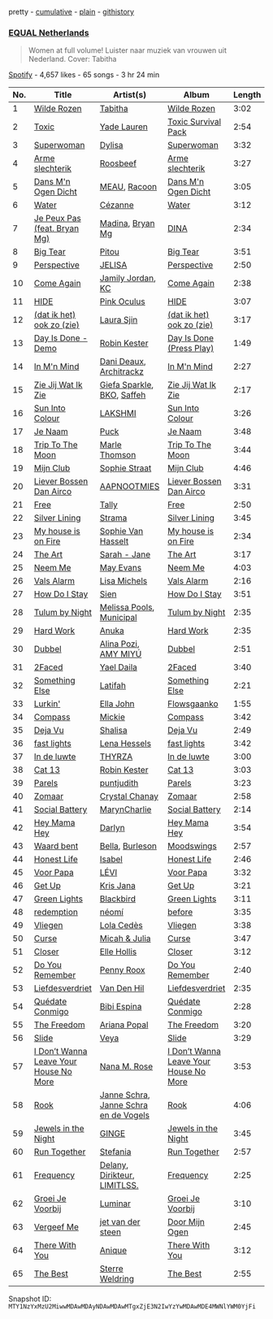 pretty - [cumulative](/playlists/cumulative/37i9dQZF1DXaXn0hGbmLLg.md) - [plain](/playlists/plain/37i9dQZF1DXaXn0hGbmLLg) - [githistory](https://github.githistory.xyz/mackorone/spotify-playlist-archive/blob/main/playlists/plain/37i9dQZF1DXaXn0hGbmLLg)

### [EQUAL Netherlands](https://open.spotify.com/playlist/37i9dQZF1DXaXn0hGbmLLg)

> Women at full volume! Luister naar muziek van vrouwen uit Nederland\. Cover: Tabitha

[Spotify](https://open.spotify.com/user/spotify) - 4,657 likes - 65 songs - 3 hr 24 min

| No. | Title | Artist(s) | Album | Length |
|---|---|---|---|---|
| 1 | [Wilde Rozen](https://open.spotify.com/track/62B4ceP9bpaBYV7h443aMp) | [Tabitha](https://open.spotify.com/artist/7iBY1RLWDV5zX9NDNQxurm) | [Wilde Rozen](https://open.spotify.com/album/7Eea9Jvh1okLitSUSQIF1W) | 3:02 |
| 2 | [Toxic](https://open.spotify.com/track/30V5d38AvuTJHaeifAnhqE) | [Yade Lauren](https://open.spotify.com/artist/2YkP9pfIZ6hJKeuppuz8qT) | [Toxic Survival Pack](https://open.spotify.com/album/3oJ4RSyj040xw5TPAF3Lqh) | 2:54 |
| 3 | [Superwoman](https://open.spotify.com/track/6h3tbsv5c8VFHRo7EhP7sx) | [Dylisa](https://open.spotify.com/artist/1EZhPZUiU6c52gOAZLIcR2) | [Superwoman](https://open.spotify.com/album/7JkGW9NeQVaCvp3JrfbD1F) | 3:32 |
| 4 | [Arme slechterik](https://open.spotify.com/track/6fMjsR246hnRxJJRg22w8J) | [Roosbeef](https://open.spotify.com/artist/5W6gRzU3M4IpIWjy8D52i5) | [Arme slechterik](https://open.spotify.com/album/5bMcXhMmxeJOKQ7j4izUPn) | 3:27 |
| 5 | [Dans M'n Ogen Dicht](https://open.spotify.com/track/1KTYxEsgVcoyCa3PE28ZnH) | [MEAU](https://open.spotify.com/artist/2F3Mdh2idBVOiMTxXoxc10), [Racoon](https://open.spotify.com/artist/30mNTnmvPn3HwXA5dW1Iza) | [Dans M'n Ogen Dicht](https://open.spotify.com/album/42tXcJPo0MY8U9tv9U6Q7e) | 3:05 |
| 6 | [Water](https://open.spotify.com/track/28iSdtYnCWmyO1MCicD5XK) | [Cézanne](https://open.spotify.com/artist/0vodNqnsmfqjOqxS7sfOp3) | [Water](https://open.spotify.com/album/6rPiAHmdljEhMlngDV53FM) | 3:12 |
| 7 | [Je Peux Pas \(feat\. Bryan Mg\)](https://open.spotify.com/track/0kH4mqQwTavVCZHqvObDDT) | [Madina](https://open.spotify.com/artist/0y4l7r6TBlGR78AVAXdMuI), [Bryan Mg](https://open.spotify.com/artist/1PyToLP6F2rzV0ZSR71lgl) | [DINA](https://open.spotify.com/album/5XGNTp1quhPUa802eU0Ver) | 2:34 |
| 8 | [Big Tear](https://open.spotify.com/track/11Wa9prSVX7p5Y3SqI4JSo) | [Pitou](https://open.spotify.com/artist/27aUOc2h4pz72oZen497Va) | [Big Tear](https://open.spotify.com/album/57MKKTC3t5ARsyEgaOPp13) | 3:51 |
| 9 | [Perspective](https://open.spotify.com/track/5a1Pl91hOE0AS7dS6bsSEI) | [JELISA](https://open.spotify.com/artist/0KaC2z2SJoxk3vCDdl1AKx) | [Perspective](https://open.spotify.com/album/2MjPEVHjsODNpIbAB4A0NB) | 2:50 |
| 10 | [Come Again](https://open.spotify.com/track/7wglAt3BbpWpsxOKtwyGO5) | [Jamily Jordan](https://open.spotify.com/artist/6gHqhHMbrZ5VHK1z3CoqDa), [KC](https://open.spotify.com/artist/3STIe3ZmArSpfSUD6lZuCv) | [Come Again](https://open.spotify.com/album/2Ho1QmKDbdHRwis54vPmea) | 2:38 |
| 11 | [HIDE](https://open.spotify.com/track/5knGKIVDVXxvU5kHtcHTj7) | [Pink Oculus](https://open.spotify.com/artist/0Fgve0HNaQEPK4xupHohzg) | [HIDE](https://open.spotify.com/album/5ChDTYFVz10WVtFudoVhbM) | 3:07 |
| 12 | [\(dat ik het\) ook zo \(zie\)](https://open.spotify.com/track/2kt1oBPURzDuI5xiGc7ZZo) | [Laura Sjin](https://open.spotify.com/artist/6bf1bbhtxECuliHnaTAJ8L) | [\(dat ik het\) ook zo \(zie\)](https://open.spotify.com/album/3uGrmFLrxqgLFycAngf9D1) | 3:17 |
| 13 | [Day Is Done \- Demo](https://open.spotify.com/track/2cKxLwmtvdyOJupA0vDZ7s) | [Robin Kester](https://open.spotify.com/artist/43FIX6vzpqRHK1VXQmRlKE) | [Day Is Done \(Press Play\)](https://open.spotify.com/album/6ml6jWh3U2oDCwbPKvz7yi) | 1:49 |
| 14 | [In M'n Mind](https://open.spotify.com/track/0U4aE9KIaHW1DgzlxWfIkR) | [Dani Deaux](https://open.spotify.com/artist/7kCYdycnUmRJJX8cllnq9H), [Architrackz](https://open.spotify.com/artist/5YqXgMhzkUnyjYQGgoIvoq) | [In M'n Mind](https://open.spotify.com/album/39MT1sBbQoTZQR7QZlN1f5) | 2:27 |
| 15 | [Zie Jij Wat Ik Zie](https://open.spotify.com/track/7uus9cRpPRDqR7Wl7aY9o1) | [Giefa Sparkle](https://open.spotify.com/artist/3mqzTvW2KgKL0cVKtFMwyh), [BKO](https://open.spotify.com/artist/3ZZlaq6tv1IcMjNtrZpsLd), [Saffeh](https://open.spotify.com/artist/6eSYjiVkHcfFiHz8tBlSOz) | [Zie Jij Wat Ik Zie](https://open.spotify.com/album/6hW091pOCLwglZqWlKuXNl) | 2:17 |
| 16 | [Sun Into Colour](https://open.spotify.com/track/3twSE1HYa9te4UuVMlXSQI) | [LAKSHMI](https://open.spotify.com/artist/3PSaVjQnbHmuOKLBbFVxuW) | [Sun Into Colour](https://open.spotify.com/album/6QrKClsnHTDRw3cbbgZGAr) | 3:26 |
| 17 | [Je Naam](https://open.spotify.com/track/0Yyg0rGtaYNrODI7NY23YV) | [Puck](https://open.spotify.com/artist/25Z7oVgSb38ts7pl4c8O4V) | [Je Naam](https://open.spotify.com/album/1mJr7SzcWpc3ALEBdmkZRh) | 3:48 |
| 18 | [Trip To The Moon](https://open.spotify.com/track/7Emk72JujPHhznIC8H5KUP) | [Marle Thomson](https://open.spotify.com/artist/0QQXt83k6HdOLRfGmiAZwY) | [Trip To The Moon](https://open.spotify.com/album/6YfwgQmfX8dJurulW7Zvac) | 3:44 |
| 19 | [Mijn Club](https://open.spotify.com/track/04Ttkcr1FPGFoRQYyQ5NUz) | [Sophie Straat](https://open.spotify.com/artist/6SU1jFBqw4tZJQDT8iQ6Nw) | [Mijn Club](https://open.spotify.com/album/7LxNGmO6ljK2k8FNyqsKjG) | 4:46 |
| 20 | [Liever Bossen Dan Airco](https://open.spotify.com/track/3l0dxNR5MYB2pgr8LrInD0) | [AAPNOOTMIES](https://open.spotify.com/artist/1YSKaQWXsX9w13ky4K5ckD) | [Liever Bossen Dan Airco](https://open.spotify.com/album/01cteJclGFYWo310AgxaYZ) | 3:31 |
| 21 | [Free](https://open.spotify.com/track/2rVgjeVz5NzsrRLlL1xkCe) | [Tally](https://open.spotify.com/artist/1BGmvURhdsSvMFEmQkL71k) | [Free](https://open.spotify.com/album/1EZ6HFzLZYidlgBVXDssIr) | 2:50 |
| 22 | [Silver Lining](https://open.spotify.com/track/3iyGEieqRrkyuUcvZ1OpfW) | [Strama](https://open.spotify.com/artist/09PM8Vw3f7uJySKt1KZLk0) | [Silver Lining](https://open.spotify.com/album/2VTa1r6RP9grd8BnyhZ1cz) | 3:45 |
| 23 | [My house is on Fire](https://open.spotify.com/track/5MmTY46UEjSN7sjCuwyxs5) | [Sophie Van Hasselt](https://open.spotify.com/artist/3r68N4ZRD3j8AfGrGvhMVm) | [My house is on Fire](https://open.spotify.com/album/5qSxmt2w3jLFEu9xTXLPxV) | 2:34 |
| 24 | [The Art](https://open.spotify.com/track/6vLgh54D47eNySoyZzYsHQ) | [Sarah \- Jane](https://open.spotify.com/artist/6lzX2w1Ibni9xPkGAutV7p) | [The Art](https://open.spotify.com/album/6G9smZHcyczrM74IX9AEqP) | 3:17 |
| 25 | [Neem Me](https://open.spotify.com/track/6J9Tdlp7iELEPXycHz0aWF) | [May Evans](https://open.spotify.com/artist/5k9sSEBSrvpLVxBJqCgs6f) | [Neem Me](https://open.spotify.com/album/4lilm6LZTKMfHOpPoZmDv0) | 4:03 |
| 26 | [Vals Alarm](https://open.spotify.com/track/0NzWdMWrSHASaTBaE6mAcx) | [Lisa Michels](https://open.spotify.com/artist/79CPotbn7wd5Iu7dF9tY7e) | [Vals Alarm](https://open.spotify.com/album/6UgRBQHb7BLmo40BMVd7i6) | 2:16 |
| 27 | [How Do I Stay](https://open.spotify.com/track/26lggPt4VFuc4mrTXpoCko) | [Sien](https://open.spotify.com/artist/70s6wNcLlLBXStN4iRGFTW) | [How Do I Stay](https://open.spotify.com/album/6dniARoijZd3SfgjTecBTl) | 3:51 |
| 28 | [Tulum by Night](https://open.spotify.com/track/4asR29jPkn3dUcqSAHShcN) | [Melissa Pools](https://open.spotify.com/artist/3ZKTIDG2YvVYr9EogB9KpW), [Municipal](https://open.spotify.com/artist/16Kr9q5VCyDw6elRITKlC6) | [Tulum by Night](https://open.spotify.com/album/6bT4pibMVZfRazYOUGvZug) | 2:35 |
| 29 | [Hard Work](https://open.spotify.com/track/5erRk2eskp3Ns8pfOEtbxq) | [Anuka](https://open.spotify.com/artist/4tp1pUIwgLWIIIIOo1yPYp) | [Hard Work](https://open.spotify.com/album/5iCijpR8CvLw1ftF7M71k1) | 2:35 |
| 30 | [Dubbel](https://open.spotify.com/track/26rp1of4746XjqbBMxfoSl) | [Alina Pozi](https://open.spotify.com/artist/1qWUNJyigZXNCBfhrSVazY), [AMY MIYÚ](https://open.spotify.com/artist/5Cd6yDDRckU2zVyAzAMbLl) | [Dubbel](https://open.spotify.com/album/3hiSz6Q5Ix06lbaRdeVRy9) | 2:51 |
| 31 | [2Faced](https://open.spotify.com/track/2k5wTsehbb1Kwjvl383LKO) | [Yael Daila](https://open.spotify.com/artist/4qKEr51BeenT8ZAcwnUsWT) | [2Faced](https://open.spotify.com/album/26xCe4dguPEKZQcM8k2Dq9) | 3:40 |
| 32 | [Something Else](https://open.spotify.com/track/4uQ2yACg06Q3woQxCqier4) | [Latifah](https://open.spotify.com/artist/1a4DIEh9pp70HzDHgyjioB) | [Something Else](https://open.spotify.com/album/3QzdHOFTHTYgQB7Av30y30) | 2:21 |
| 33 | [Lurkin'](https://open.spotify.com/track/2k1qTTmsenyYDSpB8SlmEF) | [Ella John](https://open.spotify.com/artist/6bVNf3ejcCAVNod0LT1mC9) | [Flowsgaanko](https://open.spotify.com/album/3DKKFo5VESkmxWL8Bk8fTm) | 1:55 |
| 34 | [Compass](https://open.spotify.com/track/3E3YyCp5scP65NCd5uLGJC) | [Mickie](https://open.spotify.com/artist/1fhrWRji66FUx7jES5tMJX) | [Compass](https://open.spotify.com/album/74zF0JvfBNw8KM2QA3zITz) | 3:42 |
| 35 | [Deja Vu](https://open.spotify.com/track/1KO79iznZaiFVNoiTpHWka) | [Shalisa](https://open.spotify.com/artist/4KPZroA6BA8omUeCFe1Et2) | [Deja Vu](https://open.spotify.com/album/3JwaOa5CEhp68cPLoe5lwb) | 2:49 |
| 36 | [fast lights](https://open.spotify.com/track/5PJCpHIwACncCJ4FFiDGYw) | [Lena Hessels](https://open.spotify.com/artist/6YBkOQlHylyrItGxWofF64) | [fast lights](https://open.spotify.com/album/5sABz1stsj4I47a4Tc08Jd) | 3:42 |
| 37 | [In de luwte](https://open.spotify.com/track/7m8BjKgAAzPPehSKxuHrcH) | [THYRZA](https://open.spotify.com/artist/6Y0fFuFrEgAyOD2eIMwUX5) | [In de luwte](https://open.spotify.com/album/5HP04hcrdBjE8lVnQuobcv) | 3:00 |
| 38 | [Cat 13](https://open.spotify.com/track/5nFCcnOHsn6ORG0nzEctKo) | [Robin Kester](https://open.spotify.com/artist/43FIX6vzpqRHK1VXQmRlKE) | [Cat 13](https://open.spotify.com/album/2F0d12TCgGRc5RbYHitxAN) | 3:03 |
| 39 | [Parels](https://open.spotify.com/track/6wGoVHW6BNXef4Sxg1nRcc) | [puntjudith](https://open.spotify.com/artist/2TY5EKL27G5c9deuWQIj8d) | [Parels](https://open.spotify.com/album/6OwBBSR0RukcAhHEmnrgbe) | 3:23 |
| 40 | [Zomaar](https://open.spotify.com/track/3XpiTKiHjhNHQYLHKfzNvH) | [Crystal Chanay](https://open.spotify.com/artist/6D4VxzGsjglppXf6e32zzd) | [Zomaar](https://open.spotify.com/album/2vju16z8a0x18ApjjV9dar) | 2:58 |
| 41 | [Social Battery](https://open.spotify.com/track/6OdUXJOxVntq90mSo1PXBD) | [MarynCharlie](https://open.spotify.com/artist/71JkqGrg5nuc5sIVCCTjvL) | [Social Battery](https://open.spotify.com/album/7brkNsE7veyjLnwjns8MoO) | 2:14 |
| 42 | [Hey Mama Hey](https://open.spotify.com/track/7eetPJ4aqHbIqNKguOoMjj) | [Darlyn](https://open.spotify.com/artist/6epX2aWpqv4aTiL1bu4Na8) | [Hey Mama Hey](https://open.spotify.com/album/1KuwxMZ1OTdMu6tv59RrlM) | 3:54 |
| 43 | [Waard bent](https://open.spotify.com/track/5STeq0UwMsLyC2hbYq3Z6M) | [Bella](https://open.spotify.com/artist/4ny2jX3s8drdHQJv2UMrzi), [Burleson](https://open.spotify.com/artist/2LrUyWIbWXIs6rruqS8rw8) | [Moodswings](https://open.spotify.com/album/224ikMJ873kDRSln1io4Ej) | 2:57 |
| 44 | [Honest Life](https://open.spotify.com/track/3brtZxdsmrdkUeVpEh57qm) | [Isabel](https://open.spotify.com/artist/4A1Uwn4bWtrDMg53ioEa4Q) | [Honest Life](https://open.spotify.com/album/6bYTXFFLx60C5KB9l6zI51) | 2:46 |
| 45 | [Voor Papa](https://open.spotify.com/track/14usJLyHiIE2yiNaNCijav) | [LÉVI](https://open.spotify.com/artist/55uKaOrWGIKOXbNrKGfvzL) | [Voor Papa](https://open.spotify.com/album/42zX0AxPiKVymf0pgQ2Rd6) | 3:32 |
| 46 | [Get Up](https://open.spotify.com/track/6q9M1X0XrsdHuYIWkMs7rB) | [Kris Jana](https://open.spotify.com/artist/5rvwVSKaEFMX0a0uk1fd6e) | [Get Up](https://open.spotify.com/album/73pNQtLlJNOwTU5Cqeq5H5) | 3:21 |
| 47 | [Green Lights](https://open.spotify.com/track/0MTXWMkJDf0DC4DHn92XqQ) | [Blackbird](https://open.spotify.com/artist/5SU9mZVaI9pRXgXmIhG1fL) | [Green Lights](https://open.spotify.com/album/2FDB7KOHcqYOW1vZc9Mnjw) | 3:11 |
| 48 | [redemption](https://open.spotify.com/track/29o5Xj81WS59kvNpe7WTrI) | [néomí](https://open.spotify.com/artist/7bfwKXhmR1JF1PiBzaxY2b) | [before](https://open.spotify.com/album/0TuMy3C6HYxck3SK1NCt73) | 3:35 |
| 49 | [Vliegen](https://open.spotify.com/track/1U17zaKmY2EfdKraTPIRbY) | [Lola Cedès](https://open.spotify.com/artist/2v9aoqXvaM4EYpccxBYeJ0) | [Vliegen](https://open.spotify.com/album/18w0PcdJvfC0BFdQH5qISU) | 3:38 |
| 50 | [Curse](https://open.spotify.com/track/350doTZXfysSekyBeieXTp) | [Micah & Julia](https://open.spotify.com/artist/5ky4yhXKn4OZw7KtZmfJKE) | [Curse](https://open.spotify.com/album/6DJYhCiCwyRmnpSZeG2nEQ) | 3:47 |
| 51 | [Closer](https://open.spotify.com/track/2E59KC1tFLaHW7TRe8TGts) | [Elle Hollis](https://open.spotify.com/artist/5ZCeCsLU92i1Uv75rarNNn) | [Closer](https://open.spotify.com/album/1qnGl65cggnHITo1w3aSq2) | 3:12 |
| 52 | [Do You Remember](https://open.spotify.com/track/5cwG3BKujR3JGpiLdvaz07) | [Penny Roox](https://open.spotify.com/artist/5DXArm1WRDZcLjxEAsEDdg) | [Do You Remember](https://open.spotify.com/album/4owjufJXNSYsjiBuVLl0qW) | 2:40 |
| 53 | [Liefdesverdriet](https://open.spotify.com/track/19Nvzgedwg3r40j1K5uvzL) | [Van Den Hil](https://open.spotify.com/artist/5P5E6jVSNpreJUSWRJNjcl) | [Liefdesverdriet](https://open.spotify.com/album/5bF3RMbAblPzE2K73mzYbU) | 2:35 |
| 54 | [Quédate Conmigo](https://open.spotify.com/track/3WtCLI8vduWzy0wVvJOi58) | [Bibi Espina](https://open.spotify.com/artist/2k15oZ4LzjoNzlhyUCy6ni) | [Quédate Conmigo](https://open.spotify.com/album/5xIp1nt6m5mw2J1xpvtWRX) | 2:28 |
| 55 | [The Freedom](https://open.spotify.com/track/6CSEQC4vPhq527MSTBtfyu) | [Ariana Popal](https://open.spotify.com/artist/2KtR4fuIjdVu1h8slsENsD) | [The Freedom](https://open.spotify.com/album/4JaIIWp96F9Np3iyYdwPVV) | 3:20 |
| 56 | [Slide](https://open.spotify.com/track/7B17SqlijYzyTmIjVknYxU) | [Veya](https://open.spotify.com/artist/1BmOO49fZVNsNhWIW1l6nU) | [Slide](https://open.spotify.com/album/7ta105z1IiUpgBkpCfBI8K) | 3:29 |
| 57 | [I Don’t Wanna Leave Your House No More](https://open.spotify.com/track/0kx69l5ylDYtas9p7lMLNV) | [Nana M\. Rose](https://open.spotify.com/artist/11vVr1ilkEZxce5560jPmC) | [I Don’t Wanna Leave Your House No More](https://open.spotify.com/album/3SvkdNPs72zZneFiYuNi5u) | 3:53 |
| 58 | [Rook](https://open.spotify.com/track/42wV71GPSIq02PoJ82z274) | [Janne Schra](https://open.spotify.com/artist/7IGk0iXhaPjqvQF4Zi2R2K), [Janne Schra en de Vogels](https://open.spotify.com/artist/7ll2WaPLHfSc56KEdPRlZc) | [Rook](https://open.spotify.com/album/2XvTrNIKVEEu2zKGIWrtz7) | 4:06 |
| 59 | [Jewels in the Night](https://open.spotify.com/track/6HZTp6aIfkqEp5DBJR4JIx) | [GINGE](https://open.spotify.com/artist/5FuFC5tiYFDxVJQVupJ6Zt) | [Jewels in the Night](https://open.spotify.com/album/0TFdoAI3m8f9HrDeTvSy3P) | 3:45 |
| 60 | [Run Together](https://open.spotify.com/track/6hAlCAKjBmBfOZPOdavGhF) | [Stefania](https://open.spotify.com/artist/0HZUhj5PZHzHMWSI4s8rOQ) | [Run Together](https://open.spotify.com/album/33ltul702GLxQwnkvD4QNq) | 2:57 |
| 61 | [Frequency](https://open.spotify.com/track/2ew7KzRfPRiLt1JWxPHOwW) | [Delany](https://open.spotify.com/artist/1XTd9ZCFzkRPUoO9yHQAYP), [Dirikteur](https://open.spotify.com/artist/2RvGx3eWrv0Yiq6nJQNXwA), [LIMITLSS.](https://open.spotify.com/artist/2e95B4dNic2RcU0aHeKg5L) | [Frequency](https://open.spotify.com/album/79Z2698x1Mtjw5726ZvTDm) | 2:25 |
| 62 | [Groei Je Voorbij](https://open.spotify.com/track/5NrTVctDax2BSgT0CvlJi8) | [Luminar](https://open.spotify.com/artist/4XVWcEp6zOQScLQZl4fCsT) | [Groei Je Voorbij](https://open.spotify.com/album/2h1lQhz5ZH2GLM0xVilLs9) | 3:10 |
| 63 | [Vergeef Me](https://open.spotify.com/track/4E4IBNTNsWaGDZmxXaidVw) | [jet van der steen](https://open.spotify.com/artist/60bPC311AlvVdIzqQZyeHo) | [Door Mijn Ogen](https://open.spotify.com/album/6tEPaLpRd1tHYvjtE8nXwk) | 2:45 |
| 64 | [There With You](https://open.spotify.com/track/4vrjwq1LIui6T57W54UhFb) | [Anique](https://open.spotify.com/artist/3vtjf6C3LPZf3ZwP07fczx) | [There With You](https://open.spotify.com/album/3ZZyfzP16sYvZY6sBooyvW) | 3:12 |
| 65 | [The Best](https://open.spotify.com/track/6JDmmtaNAmhkVOya1sFoJU) | [Sterre Weldring](https://open.spotify.com/artist/59s7DQXAvTQemfh1di85uL) | [The Best](https://open.spotify.com/album/1D85L9ziq9Qea1wdwy8TAL) | 2:55 |

Snapshot ID: `MTY1NzYxMzU2MiwwMDAwMDAyNDAwMDAwMTgxZjE3N2IwYzYwMDAwMDE4MWNlYWM0YjFi`
